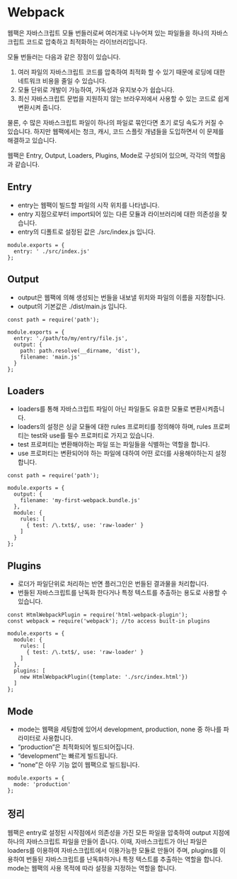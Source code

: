 # Webpack

웹팩은 자바스크립트 모듈 번들러로써 여러개로 나누어져 있는 파일들을 하나의 자바스크립트 코드로 압축하고 최적화하는 라이브러리입니다.

모듈 번들러는 다음과 같은 장점이 있습니다.

1. 여러 파일의 자바스크립트 코드를 압축하여 최적화 할 수 있기 때문에 로딩에 대한 네트워크 비용을 줄일 수 있습니다.
2. 모듈 단위로 개발이 가능하여, 가독성과 유지보수가 쉽습니다.
3. 최신 자바스크립트 문법을 지원하지 않는 브라우저에서 사용할 수 있는 코드로 쉽게 변환시켜 줍니다.

물론, 수 많은 자바스크립트 파일이 하나의 파일로 묶인다면 초기 로딩 속도가 커질 수 있습니다. 하지만 웹팩에서는 청크, 캐시, 코드 스플릿 개념들을 도입하면서 이 문제를 해결하고 있습니다.

웹팩은 Entry, Output, Loaders, Plugins, Mode로 구성되어 있으며, 각각의 역할음과 같습니다.

## Entry

- entry는 웹팩이 빌드할 파일의 시작 위치를 나타냅니다.
- entry 지점으로부터 import되어 있는 다른 모듈과 라이브러리에 대한 의존성을 찾습니다.
- entry의 디폴트로 설정된 값은 ./src/index.js 입니다.

```
module.exports = {
  entry: ' ./src/index.js'
};
```

## Output

- output은 웹팩에 의해 생성되는 번들을 내보낼 위치와 파일의 이름을 지정합니다.
- output의 기본값은 ./dist/main.js 입니다.

```
const path = require('path');

module.exports = {
  entry: './path/to/my/entry/file.js',
  output: {
    path: path.resolve(__dirname, 'dist'),
    filename: 'main.js'
  }
};
```

## Loaders

- loaders를 통해 자바스크립트 파일이 아닌 파일들도 유효한 모듈로 변환시켜줍니다.
- loaders의 설정은 싱글 모듈에 대한 rules 프로퍼티를 정의해야 하며, rules 프로퍼티는 test와 use를 필수 프로퍼티로 가지고 있습니다.
- test 프로퍼티는 변환해야하는 파일 또는 파일들을 식별하는 역할을 합니다.
- use 프로퍼티는 변환되어야 하는 파일에 대하여 어떤 로더를 사용해야하는지 설정합니다.

```
const path = require('path');

module.exports = {
  output: {
    filename: 'my-first-webpack.bundle.js'
  },
  module: {
    rules: [
      { test: /\.txt$/, use: 'raw-loader' }
    ]
  }
};
```

## Plugins

- 로더가 파일단위로 처리하는 반면 플러그인은 번들된 결과물을 처리합니다.
- 번들된 자바스크립트를 난독화 한다거나 특정 텍스트를 추출하는 용도로 사용할 수 있습니다.

```
const HtmlWebpackPlugin = require('html-webpack-plugin');
const webpack = require('webpack'); //to access built-in plugins

module.exports = {
  module: {
    rules: [
      { test: /\.txt$/, use: 'raw-loader' }
    ]
  },
  plugins: [
    new HtmlWebpackPlugin({template: './src/index.html'})
  ]
};
```

## Mode

- mode는 웹팩을 세팅함에 있어서 development, production, none 중 하나를 파라미터로 사용합니다.
- “production”은 최적화되어 빌드되어집니다.
- “development”는 빠르게 빌드됩니다.
- “none”은 아무 기능 없이 웹팩으로 빌드됩니다.

```
module.exports = {
  mode: 'production'
};
```

## 정리

웹팩은 entry로 설정된 시작점에서 의존성을 가진 모든 파일을 압축하여 output 지점에 하나의 자바스크립트 파일을 만들어 줍니다. 이때, 자바스크립트가 아닌 파일은 loaders를 이용하여 자바스크립트에서 이용가능한 모듈로 만들어 주며, plugins를 이용하여 번들된 자바스크립트를 난독화하거나 특정 텍스트를 추출하는 역할을 합니다. mode는 웹팩의 사용 목적에 따라 설정을 지정하는 역할을 합니다.
